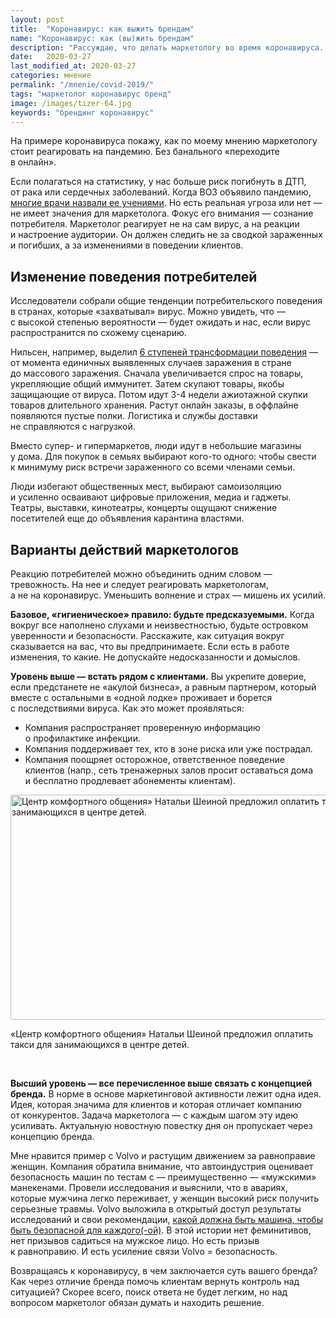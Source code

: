 ```yaml
---
layout: post
title:  "Коронавирус: как выжить брендам"
name: "Коронавирус: как (вы)жить брендам"
description: "Рассуждаю, что делать маркетологу во время коронавируса. Без банального «переходите в&nbsp;онлайн»."
date:   2020-03-27
last_modified_at: 2020-03-27
categories: мнение
permalink: "/mnenie/covid-2019/"
tags: "маркетолог коронавирус бренд"
image: /images/tizer-64.jpg
keywords: "брендинг коронавирус"
---
```



<p>На&nbsp;примере коронавируса покажу, как по&nbsp;моему мнению маркетологу стоит реагировать на&nbsp;пандемию. Без банального «переходите в&nbsp;онлайн». </p>
<p>Если полагаться на&nbsp;статистику, у&nbsp;нас больше риск погибнуть в&nbsp;ДТП, от&nbsp;рака или сердечных заболеваний. Когда ВОЗ объявило пандемию, <a href="https://youtu.be/vu-hZsGC384" target="_blank" rel="noopener">многие врачи назвали ее&nbsp;учениями</a>. Но&nbsp;есть реальная угроза или нет&nbsp;— не&nbsp;имеет значения для маркетолога. Фокус его внимания&nbsp;— сознание потребителя. Маркетолог реагирует не&nbsp;на&nbsp;сам вирус, а&nbsp;на&nbsp;реакции и&nbsp;настроение аудитории. Он&nbsp;должен следить не&nbsp;за&nbsp;сводкой зараженных и&nbsp;погибших, а&nbsp;за&nbsp;изменениями в&nbsp;поведении клиентов. </p>
<h2>Изменение поведения потребителей </h2>
<p>Исследователи собрали общие тенденции потребительского поведения в&nbsp;странах, которые «захватывал» вирус. Можно увидеть, что&nbsp;— с&nbsp;высокой степенью вероятности&nbsp;— будет ожидать и&nbsp;нас, если вирус распространится по&nbsp;схожему сценарию. </p>
<p>Нильсен, например, выделил <a href="https://www.nielsen.com/ru/ru/insights/article/2020/covid-19-pokupki-v-karantine/" target="_blank" rel="noopener">6&nbsp;ступеней трансформации поведения</a>&nbsp;— от&nbsp;момента единичных выявленных случаев заражения в&nbsp;стране до&nbsp;массового заражения. Сначала увеличивается спрос на&nbsp;товары, укрепляющие общий иммунитет. Затем скупают товары, якобы защищающие от&nbsp;вируса. Потом идут <nobr>3-4</nobr> недели ажиотажной скупки товаров длительного хранения. Растут онлайн заказы, в&nbsp;оффлайне появляются пустые полки. Логистика и&nbsp;службы доставки не&nbsp;справляются с&nbsp;нагрузкой. </p>
<p>Вместо супер- и&nbsp;гипермаркетов, люди идут в&nbsp;небольшие магазины у&nbsp;дома. Для покупок в&nbsp;семьях выбирают кого-то одного: чтобы свести к&nbsp;минимуму риск встречи зараженного со&nbsp;всеми членами семьи.</p>
<p>Люди избегают общественных мест, выбирают самоизоляцию и&nbsp;усиленно осваивают цифровые приложения, медиа и&nbsp;гаджеты. Театры, выставки, кинотеатры, концерты ощущают снижение посетителей еще до&nbsp;объявления карантина властями. </p>
<h2>Варианты действий маркетологов </h2>
<p>Реакцию потребителей можно объединить одним словом&nbsp;— тревожность. На&nbsp;нее и&nbsp;следует реагировать маркетологам, а&nbsp;не&nbsp;на&nbsp;коронавирус. Уменьшить волнение и&nbsp;страх&nbsp;— мишень их&nbsp;усилий. </p>
<p><strong>Базовое, «гигиеническое» правило: будьте предсказуемыми.</strong> Когда вокруг все наполнено слухами и&nbsp;неизвестностью, будьте островком уверенности и&nbsp;безопасности. Расскажите, как ситуация вокруг сказывается на&nbsp;вас, что вы&nbsp;предпринимаете. Если есть в&nbsp;работе изменения, то&nbsp;какие. Не&nbsp;допускайте недосказанности и&nbsp;домыслов. </p>
<p><strong>Уровень выше&nbsp;— встать рядом с&nbsp;клиентами.</strong> Вы&nbsp;укрепите доверие, если предстанете не&nbsp;«акулой бизнеса», а&nbsp;равным партнером, который вместе с&nbsp;остальными в&nbsp;«одной лодке» проживает и&nbsp;борется с&nbsp;последствиями вируса. Как это может проявляться: </p>
<ul>
	<li>Компания распространяет проверенную информацию о&nbsp;профилактике инфекции.</li>
	<li>Компания поддерживает тех, кто в&nbsp;зоне риска или уже пострадал. </li>
	<li>Компания поощряет осторожное, ответственное поведение клиентов (напр., сеть тренажерных залов просит оставаться дома и&nbsp;бесплатно продлевает абонементы клиентам).</li>
 </ul>


 <div class="markedfield wtf"><img src="https://res.cloudinary.com/bartoshevich/image/upload/q_auto,f_auto/v1585298184/site/sheina.jpg" alt="Центр комфортного общения» Натальи Шеиной предложил оплатить такси для занимающихся в&nbsp;центре детей. " width="600" height="360" />
 <p>«Центр комфортного общения» Натальи Шеиной предложил оплатить такси для занимающихся в&nbsp;центре детей. </p></div>
<br/>

<p><strong>Высший уровень&nbsp;— все перечисленное выше связать с&nbsp;концепцией бренда.</strong> В&nbsp;норме в&nbsp;основе маркетинговой активности лежит одна идея. Идея, которая значима для клиентов и&nbsp;которая отличает компанию от&nbsp;конкурентов. Задача маркетолога&nbsp;— с&nbsp;каждым шагом эту идею усиливать. Актуальную новостную повестку дня он&nbsp;пропускает через концепцию бренда. </p>
<p>Мне нравится пример с&nbsp;Volvo и&nbsp;растущим движением за&nbsp;равноправие женщин. Компания обратила внимание, что автоиндустрия оценивает безопасность машин по&nbsp;тестам с&nbsp;— преимущественно&nbsp;— «мужскими» манекенами. Провели исследования и&nbsp;выяснили, что в&nbsp;авариях, которые мужчина легко переживает, у&nbsp;женщин высокий риск получить серьезные травмы. Volvo выложила в&nbsp;открытый доступ результаты исследований и&nbsp;свои рекомендации, <a href="https://www.volvocars.com/intl/why-volvo/human-innovation/future-of-driving/safety/cars-safe-for-all" target="_blank" rel="noopener" >какой должна быть машина, чтобы быть безопасной для каждого(-ой)</a>. В&nbsp;этой истории нет феминитивов, нет призывов садиться на&nbsp;мужское лицо. Но&nbsp;есть призыв к&nbsp;равноправию. И&nbsp;есть усиление связи Volvo = безопасность. </p>
<p>Возвращаясь к&nbsp;коронавирусу, в&nbsp;чем заключается суть вашего бренда? Как через отличие бренда помочь клиентам вернуть контроль над ситуацией? Скорее всего, поиск ответа не&nbsp;будет легким, но&nbsp;над вопросом маркетолог обязан думать и&nbsp;находить решение. </p>
